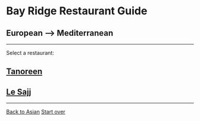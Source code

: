# Bay Ridge Restaurant Guide
## European --> Mediterranean
---
Select a restaurant:
## [Tanoreen](https://tanoreen.com/)
## [Le Sajj](https://lesajjbk.com/)
---
[Back to Asian](../asian.md)
[Start over](../home.md)
